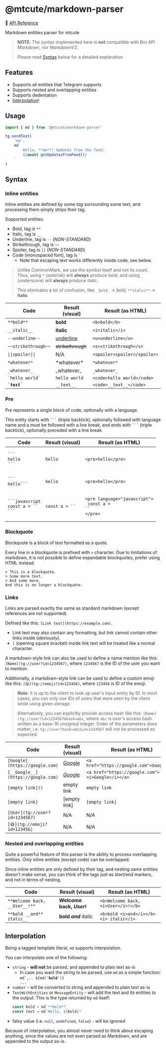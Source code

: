 # @mtcute/markdown-parser

📖 [API Reference](https://ref.mtcute.dev/modules/_mtcute_markdown-parser.html)

Markdown entities parser for mtcute

> **NOTE**: The syntax implemented here is **not** compatible with Bot API _Markdown_, nor _MarkdownV2_.
>
> Please read [Syntax](#syntax) below for a detailed explanation

## Features
- Supports all entities that Telegram supports
- Supports nested and overlapping entities
- Supports dedentation
- [Interpolation](#interpolation)!

## Usage

```typescript
import { md } from '@mtcute/markdown-parser'

tg.sendText(
    'me',
    md`
        Hello, **me**! Updates from the feed:
        ${await getUpdatesFromFeed()}
    `
)
```

## Syntax

### Inline entities

Inline entities are defined by some _tag_ surrounding some text, and processing them simply strips their tag.

Supported entities:

- Bold, tag is `**`
- Italic, tag is `__`
- Underline, tag is `--` (_NON-STANDARD_)
- Strikethrough, tag is `~~`
- Spoiler, tag is `||` (_NON-STANDARD_)
- Code (monospaced font), tag is <code>`</code>
    - Note that escaping text works differently inside code, see below.

> Unlike CommonMark, we use the symbol itself and not its count.
> Thus, using `*` (asterisk) will **always** produce bold,
> and using `_` (underscore) will **always** produce italic.
>
> This eliminates a lot of confusion, like: `_bold_` → _bold_, `**italic**` → **italic**

| Code                                         | Result (visual)   | Result (as HTML)             |
|----------------------------------------------|-------------------|------------------------------|
| `**bold**`                                   | **bold**          | `<b>bold</b>`                |
| `__italic__`                                 | __italic__        | `<i>italic</i>`              |
| `--underline--`                              | <u>underline</u>  | `<u>underline</u>`           |
| `~~strikethrough~~`                          | ~~strikethrough~~ | `<s>strikethrough</s>`       |
| <code>&#124;&#124;spoiler&#124;&#124;</code> | N/A               | `<spoiler>spoiler</spoiler>` |
| `*whatever*`                                 | \*whatever\*      | `*whatever*`                 |
| `_whatever_`                                 | \_whatever\_      | `_whatever_`                 |
| <code>\`hello world\`</code>                 | `hello world`     | `<code>hello world</code>`   |
| <code>\`__text__\`</code>                    | `__text__`        | `<code>__text__</code>`      |

### Pre

Pre represents a single block of code, optionally with a language.

This entity starts with <code>\`\`\`</code> (triple backtick), optionally followed with language name and a must be
followed with a line break, and ends with <code>\`\`\`</code> (triple backtick), optionally preceded with a line break.

| Code                                                               | Result (visual)           | Result (as HTML)                                                                            |
|--------------------------------------------------------------------|---------------------------|---------------------------------------------------------------------------------------------|
| <pre><code>\`\`\`<br>hello<br>\`\`\`</code></pre>                  | `hello`                   | `<pre>hello</pre>`                                                                          |
| <pre><code>\`\`\`<br>hello\`\`\`</code></pre>                      | `hello`                   | `<pre>hello</pre>`                                                                          |
| <pre><code>\`\`\`javascript<br>const a = ``<br>\`\`\`</code></pre> | <code>const a = ``</code> | <pre><code>&lt;pre language="javascript"&gt;<br>  const a = ``<br>&lt;/pre&gt;</code></pre> |

### Blockquote

Blockquote is a block of text formatted as a quote.

Every line in a blockquote is prefixed with `>` character. Due to limitations of markdown,
it is not possible to define expandable blockquotes, prefer using HTML instead.

```
> This is a blockquote.
> Some more text.
> And some more.
And this is no longer a blockquote.
```

### Links

Links are parsed exactly the same as standard markdown (except references are not supported).

Defined like this: `[Link text](https://example.com)`.

- Link text may also contain any formatting, but link cannot contain other links inside (obviously).
- `[` (opening square bracket) inside link text will be treated like a normal character.

A markdown-style link can also be used to define a name mention like this: `[Name](tg://user?id=1234567)`,
where `1234567` is the ID of the user you want to mention.

Additionally, a markdown-style link can be used to define a custom emoji like this:
`[😄](tg://emoji?id=123456)`, where `123456` is ID of the emoji.

> **Note**: It is up to the client to look up user's input entity by ID.
> In most cases, you can only use IDs of users that were seen by the client while using given storage.
>
> Alternatively, you can explicitly provide access hash like this: `[Name](tg://user?id=1234567&hash=abc`,
> where `abc` is user's access hash written as a base-16 *unsigned* integer.
> Order of the parameters does matter, i.e. `tg://user?hash=abc&id=1234567` will not be processed as expected.

| Code                               | Result (visual)                | Result (as HTML)                                 |
|------------------------------------|--------------------------------|--------------------------------------------------|
| `[Google](https://google.com)`     | [Google](https://google.com)   | `<a href="https://google.com">Google</a>`        |
| `[__Google__](https://google.com)` | [_Google_](https://google.com) | `<a href="https://google.com"><i>Google</i></a>` |
| `[empty link]()`                   | empty link                     | `empty link`                                     |
| `[empty link]`                     | [empty link]                   | `[empty link]`                                   |
| `[User](tg://user?id=1234567)`     | N/A                            | N/A                                              |
| `[😄](tg://emoji?id=123456)`       | N/A                            | N/A                                              |

### Nested and overlapping entities

Quite a powerful feature of this parser is the ability to process overlapping entities. Only inline entities (except
code) can be overlapped.

Since inline entities are only defined by their tag, and nesting same entities doesn't make sense, you can think of the
tags just as start/end markers, and not in terms of nesting.

| Code                          | Result (visual)           | Result (as HTML)                       |
|-------------------------------|---------------------------|----------------------------------------|
| `**Welcome back, __User__!**` | **Welcome back, _User_!** | `<b>Welcome back, <i>User</i>!</b>`    |
| `**bold __and** italic__`     | **bold _and_** _italic_   | `<b>bold <i>and</i></b><i> italic</i>` |

## Interpolation

Being a tagged template literal, `md` supports interpolation.

You can interpolate one of the following:
- `string` - **will not** be parsed, and appended to plain text as-is
  - In case you want the string to be parsed, use `md` as a simple function: <code>md\`... ${md('**bold**')} ...\`</code>
- `number` - will be converted to string and appended to plain text as-is
- `TextWithEntities` or `MessageEntity` - will add the text and its entities to the output. This is the type returned by `md` itself:
  ```ts
  const bold = md`**bold**`
  const text = md`Hello, ${bold}!`
  ```
- falsy value (i.e. `null`, `undefined`, `false`) - will be ignored

Because of interpolation, you almost never need to think about escaping anything,
since the values are not even parsed as Markdown, and are appended to the output as-is.
